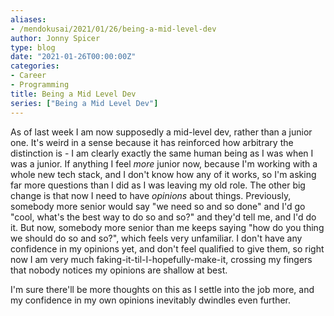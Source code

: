 ```yaml
---
aliases:
- /mendokusai/2021/01/26/being-a-mid-level-dev
author: Jonny Spicer
type: blog
date: "2021-01-26T00:00:00Z"
categories:
- Career
- Programming
title: Being a Mid Level Dev
series: ["Being a Mid Level Dev"]
---
```

As of last week I am now supposedly a mid-level dev, rather than a junior one. It's weird in a sense because it has reinforced how arbitrary the distinction is - I am clearly exactly
the same human being as I was when I was a junior. If anything I feel *more* junior now, because I'm working with a whole new tech stack, and I don't know how any of it works, so I'm
asking far more questions than I did as I was leaving my old role. The other big change is that now I need to have *opinions* about things. Previously, somebody more senior would say
"we need so and so done" and I'd go "cool, what's the best way to do so and so?" and they'd tell me, and I'd do it. But now, somebody more senior than me keeps saying "how do you
thing we should do so and so?", which feels very unfamiliar. I don't have any confidence in my opinions yet, and don't feel qualified to give them, so right now I am very much
faking-it-til-I-hopefully-make-it, crossing my fingers that nobody notices my opinions are shallow at best.

I'm sure there'll be more thoughts on this as I settle into the job more, and my confidence in my own opinions inevitably dwindles even further.
